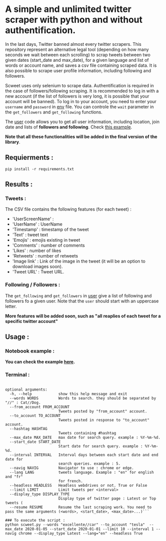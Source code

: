 # A simple and unlimited twitter scraper with python and without authentification. 

In the last days, Twitter banned almost every twitter scrapers. This repository represent an alternative legal tool (depending on how many seconds we wait between each scrolling) to scrap tweets between two given dates (start_date and max_date), for a given language and list of words or account name, and saves a csv file containing scraped data. It is also possible to scrape user profile information, including following and followers.

Scweet uses only selenium to scrape data. Authentification is required in the case of followers/following scraping. It is recommended to log in with a new account (if the list of followers is very long, it is possible that your account will be banned). To log in to your account, you need to enter your ``username`` and ``password`` in [env](https://github.com/Altimis/Scweet/blob/master/.env) file. You can controle the ``wait`` parameter in the ``get_followers`` and ``get_following`` functions. 

The [user](https://github.com/Altimis/Scweet/blob/master/Scweet/user.py) code allows you to get all user information, including location, join date and lists of **followers and following**. Check [this example](https://github.com/Altimis/Scweet/blob/master/Scweet/Example.ipynb).

**Note that all these functionalities will be added in the final version of the library**.

## Requierments : 

```pip install -r requirements.txt```

## Results :

### Tweets :

The CSV file contains the following features (for each tweet) :

- 'UserScreenName' : 
- 'UserName' : UserName 
- 'Timestamp' : timestamp of the tweet
- 'Text' : tweet text
- 'Emojis' : emojis existing in tweet
- 'Comments' : number of comments
- 'Likes' : number of likes
- 'Retweets' : number of retweets
- 'Image link' : Link of the image in the tweet (it will be an option to download images soon).
- 'Tweet URL' : Tweet URL.

### Following / Followers :

The ``get_following`` and ``get_followers`` in [user](https://github.com/Altimis/Scweet/blob/master/Scweet/user.py) give a list of following and followers fo a given user. Note that the ``user`` should start with an uppercase letter. 

**More features will be added soon, such as "all reaplies of each tweet for a specific twitter account"**

## Usage :

### Notebook example : 

**You can check the example [here](https://github.com/Altimis/Scweet/blob/master/Scweet/Example.ipynb).**

### Terminal :

```Scrap tweets.

optional arguments:
  -h, --help            show this help message and exit
  --words WORDS         Words to search. they should be separated by "//" : Cat//Dog.
  --from_account FROM_ACCOUNT
                        Tweets posted by "from_account" account.
  --to_account TO_ACCOUNT
                        Tweets posted in response to "to_account" account.
  --hashtag HASHTAG
                        Tweets containing #hashtag
  --max_date MAX_DATE   max date for search query. example : %Y-%m-%d.
  --start_date START_DATE
                        Start date for search query. example : %Y-%m-%d.
  --interval INTERVAL   Interval days between each start date and end date for
                        search queries. example : 5.
  --navig NAVIG         Navigator to use : chrome or edge.
  --lang LANG           tweets language. Example : "en" for english and "fr"
                        for french.
  --headless HEADLESS   Headless webdrives or not. True or False
  --limit LIMIT         Limit tweets per <interval>
  --display_type DISPLAY_TYPE
                        Display type of twitter page : Latest or Top tweets (
  --resume RESUME       Resume the last scraping work. You need to pass the same arguments (<words>, <start_date>, <max_date>...)```

### To execute the script : 
python scweet.py --words "excellente//car" --to_account "tesla"  --max_date 2020-01-05 --start_date 2020-01-01 --limit 10 --interval 1 --navig chrome --display_type Latest --lang="en" --headless True
```
